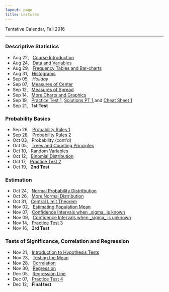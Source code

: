 ```yaml
---
layout: page
title: Lectures
---
```


Tentative Calendar, Fall 2016

<hr>

### Descriptive Statistics

<ul class="fa-ul">
  <li>
    <a href="01-course-introduction"><i class="fa-li fa fa-thumb-tack"></i></a> Aug 22, &nbsp;&nbsp;<a href="https://docs.google.com/presentation/d/198SOU2LJlhNnaZKdychSRRmJ5qqHTc4ANHG5KH_sWjo/pub?start=false&loop=false&delayms=3000" target="_blank">Course Introduction</a>
  </li>
  <li>
    <a href="02-data-variables"><i class="fa-li fa fa-thumb-tack"></i></a> Aug 24, &nbsp;&nbsp;<a href="https://docs.google.com/presentation/d/1Kb4kzobkNyBgoy5cxGs7zQ_6fm8tGpZ_sBvw_ygT_48/pub?start=false&loop=false&delayms=3000" target="_blank">Data and Variables</a>
  </li>
  <li>
    <a href="03-frequency-tables"><i class="fa-li fa fa-thumb-tack"></i></a> Aug 29, &nbsp;&nbsp;<a href="https://docs.google.com/presentation/d/1u-DBE9BbnGCcujiJ3Q-03VkMqQywybAPzb5uLIsEl8k/pub?start=false&loop=false&delayms=3000" target="_blank">Frequency Tables and Bar-charts</a>
  </li>
  <li>
    <a href="04-histograms"><i class="fa-li fa fa-thumb-tack"></i></a> Aug 31, &nbsp;&nbsp;<a href="https://docs.google.com/presentation/d/1fM4k0x-glH6deRNO8ekrQjRqPQdroMfap67NB6MfYPo/pub?start=false&loop=false&delayms=3000" target="_blank">Histograms</a>
  </li>
  <li>
    <i class="fa-li fa fa-thumb-tack"></i> Sep 05, &nbsp;&nbsp;<em>Holiday</em>
  </li>
  <li>
    <a href="05-measures-center"><i class="fa-li fa fa-thumb-tack"></i></a> Sep 07, &nbsp;&nbsp;<a href="https://docs.google.com/presentation/d/1QCrikMs63EhU3TALiDXheaMKyAoqEGhz9z6oCxpIi2k/pub?start=false&loop=false&delayms=3000" target="_blank">Measures of Center</a>
  </li>
  <li>
    <a href="06-measures-spread"><i class="fa-li fa fa-thumb-tack"></i></a> Sep 12, &nbsp;&nbsp;<a href="https://docs.google.com/presentation/d/1wZa-ugbyaCHA-4rAVLxPONuMd9gJc3Ithxogt8Lv-zY/pub?start=false&loop=false&delayms=3000" target="_blank">Measures of Spread</a>
  </li>
  <li>
    <a href="07-more-charts"><i class="fa-li fa fa-thumb-tack"></i></a> Sep 14, &nbsp;&nbsp;<a href="https://docs.google.com/presentation/d/1Rc0FwkYaWzLL4nzXuplnsArxBDs5TK6qktJ4C3eRxKc/pub?start=false&loop=false&delayms=3000" target="_blank">More Charts and Graphics</a>
  </li>
  <li>
    <i class="fa-li fa fa-thumb-tack"></i> Sep 19, &nbsp;&nbsp;<a href="../homework/math13-practice01-questions.pdf">Practice Test 1</a>, <a href="../homework/math13-practice01-solutions.pdf">Solutions PT 1</a>,and 
    <a href="../homework/math13-cheat-sheet-test1.pdf">Cheat Sheet 1</a>
  </li>
  <li>
    <i class="fa-li fa fa-thumb-tack"></i> Sep 21, &nbsp;&nbsp;<b>1st Test</b>
  </li>
</ul>


### Probability Basics

<ul class="fa-ul">
  <li>
    <a href="08-probability-rules1"><i class="fa-li fa fa-thumb-tack"></i></a> Sep 26, &nbsp;&nbsp;<a href="https://docs.google.com/presentation/d/1cJCPgszna-QLD6o2ab6c9SUkFFEt0bJljy5xVIkPfA0/pub?start=false&loop=false&delayms=3000" target="_blank">Probability Rules 1</a>
  </li>
  <li>
    <a href="09-probability-rules2"><i class="fa-li fa fa-thumb-tack"></i></a> Sep 28, &nbsp;&nbsp;<a href="https://docs.google.com/presentation/d/1Xxy6ZoVBN9duY5iy9j-4yXKywDbK4fRWo5wadyPsOjk/pub?start=false&loop=false&delayms=3000" target="_blank">Probability Rules 2</a>
  </li>
  <li>
    <i class="fa-li fa fa-thumb-tack"></i> Oct 03, &nbsp;&nbsp;Probability (cont'd)
  </li>
  <li>
    <a href="10-counting-principles"><i class="fa-li fa fa-thumb-tack"></i></a> Oct 05, &nbsp;&nbsp;<a href="https://docs.google.com/presentation/d/1kgZsJFMibB5rRx1sVqJTy6efd6dgrfg1S89dAZ-wPeI/pub?start=false&loop=false&delayms=3000" target="_blank">Trees and Counting Principles</a>
  </li>
  <li>
    <a href="11-random-variables"><i class="fa-li fa fa-thumb-tack"></i></a> Oct 10, &nbsp;&nbsp;<a href="https://docs.google.com/presentation/d/1mXkzTzr80sOfxs45QEFgywjUMw8FSHvAv8KNYO0X9Tc/pub?start=false&loop=false&delayms=3000" target="_blank">Random Variables</a>
  </li>
  <li>
    <a href="12-binomial-distribution"><i class="fa-li fa fa-thumb-tack"></i></a> Oct 12, &nbsp;&nbsp;<a href="https://docs.google.com/presentation/d/1l269oLR23ZkZe2allThPMn2PMj6Q9MVp7j8oL2uiVuI/pub?start=false&loop=false&delayms=3000" target="_blank">Binomial Distribution</a>
  </li>
<!--  
<li>
    <i class="fa-li fa fa-thumb-tack"></i> Mar 21, &nbsp;&nbsp;<em>Spring Break</em>
  </li>
  <li>
    <i class="fa-li fa fa-thumb-tack"></i> Mar 23, &nbsp;&nbsp;<em>Spring Break</em>
  </li>
-->
  <li>
    <i class="fa-li fa fa-thumb-tack"></i> Oct 17, &nbsp;&nbsp;<a href="../homework/math13-practice02-questions.pdf">Practice Test 2</a>
  </li>
  <li>
    <i class="fa-li fa fa-thumb-tack"></i> Oct 19, &nbsp;&nbsp;<b>2nd Test</b>
  </li>
</ul>


### Estimation

<ul class="fa-ul">
  <li>
    <a href="13-normal-distribution"><i class="fa-li fa fa-thumb-tack"></i></a> Oct 24, &nbsp;&nbsp;<a href="https://docs.google.com/presentation/d/1WPUjZUCeiLE1MhVMCpG8GFc35t2mj3fNRbZaGAPzTdg/pub?start=false&loop=false&delayms=3000" target="_blank">Normal Probability Distritbution</a>
  </li>
  <li>
    <a href="13-normal-distribution"><i class="fa-li fa fa-thumb-tack"></i></a> Oct 26, &nbsp;&nbsp;<a href="https://docs.google.com/presentation/d/1WPUjZUCeiLE1MhVMCpG8GFc35t2mj3fNRbZaGAPzTdg/pub?start=false&loop=false&delayms=3000" target="_blank">More Normal Distribution</a>
  </li>
  <li>
    <a href="14-sampling-distributions"><i class="fa-li fa fa-thumb-tack"></i></a> Oct 31, &nbsp;&nbsp;<a href="https://docs.google.com/presentation/d/1hOJ_QsjbbIYxXFciK2vXLgFG407aZ64ipndUyKljmo8/pub?start=false&loop=false&delayms=3000" target="_blank">Central Limit Theorem</a>
  </li>
  <li>
    <a href="15-mean-estimation"><i class="fa-li fa fa-thumb-tack"></i></a> Nov 02, &nbsp;&nbsp;<a href="https://docs.google.com/presentation/d/1mav1fbW42UKDoSZtqVzMh68hPLMj-zMzYzyJN4jp0RQ/pub?start=false&loop=false&delayms=3000" target="_blank">Estimating Population Mean</a>
  </li>
  <li>
    <a href="15-mean-estimation"><i class="fa-li fa fa-thumb-tack"></i></a> Nov 07, &nbsp;&nbsp;<a href="https://docs.google.com/presentation/d/1_3QyXoxKRTRhPUKayXdZh0fKvupRKFOCW04izE-Rh3M/pub?start=false&loop=false&delayms=3000" target="_blank">Confidence Intervals when _sigma_ is known</a>
  </li>
  <li>
    <a href="16-mean-estimation2"><i class="fa-li fa fa-thumb-tack"></i></a> Nov 09, &nbsp;&nbsp;<a href="https://docs.google.com/presentation/d/15SQRKW-iB-Mu479hsS73xAL5ewzzkFHzpTzjt9XR7J4/pub?start=false&loop=false&delayms=3000" target="_blank">Confidence Intervals when _sigma_ is unknown</a>
  </li>
  <li>
    <i class="fa-li fa fa-thumb-tack"></i> Nov 14, &nbsp;&nbsp;<a href="../homework/math13-practice03-questions.pdf">Practice Test 3</a>
  </li>
  <li>
    <i class="fa-li fa fa-thumb-tack"></i> Nov 16, &nbsp;&nbsp;<b>3rd Test</b>
  </li>
</ul>


### Tests of Significance, Correlation and Regression

<ul class="fa-ul">
  <li>
    <a href="17-hypothesis-test"><i class="fa-li fa fa-thumb-tack"></i></a> Nov 21, &nbsp;&nbsp;<a href="https://docs.google.com/presentation/d/11pegEt3GgGtL3EWMine8Es0T_hrptiC_z56g85Pye5g/pub?start=false&loop=false&delayms=3000" target="_blank">Introduction to Hypothesis Tests</a>
  </li>
  <li>
    <a href="18-testing-mean"><i class="fa-li fa fa-thumb-tack"></i></a> Nov 23, &nbsp;&nbsp;<a href="https://docs.google.com/presentation/d/12yS0nt2BLZ9nwYWBAMpFM589oteflse3HbP-oKsagnk/pub?start=false&loop=false&delayms=3000" target="_blank">Testing the Mean</a>
  </li>
  <li>
    <a href=""><i class="fa-li fa fa-thumb-tack"></i></a> Nov 28, &nbsp;&nbsp;<a href="https://docs.google.com/presentation/d/1Us875ne5g_qBxRsw_08BbuRjefC2H8g9pBpelA0qUmY/pub?start=false&loop=false&delayms=3000" target="_blank">Correlation</a>
  </li>
  <li>
    <a href=""><i class="fa-li fa fa-thumb-tack"></i></a> Nov 30, &nbsp;&nbsp;<a href="https://docs.google.com/presentation/d/1qtRsWWtAEBuikep3jU01EaQ3-n_OVRt2zSqXrDjk5yA/pub?start=false&loop=false&delayms=3000" target="_blank">Regression</a>
  </li>
  <li>
    <i class="fa-li fa fa-thumb-tack"></i> Dec 05, &nbsp;&nbsp;<a href="https://docs.google.com/presentation/d/1qtRsWWtAEBuikep3jU01EaQ3-n_OVRt2zSqXrDjk5yA/pub?start=false&loop=false&delayms=3000" target="_blank">Regression Line</a>
  </li>
  <li>
    <i class="fa-li fa fa-thumb-tack"></i> Dec 07, &nbsp;&nbsp;<a href="../homework/math13-practice04-questions.pdf">Practice Test 4</a>
  </li>
  <li>
    <i class="fa-li fa fa-thumb-tack"></i> Dec 12, &nbsp;&nbsp;<b>Final test</b>
  </li>
</ul>

